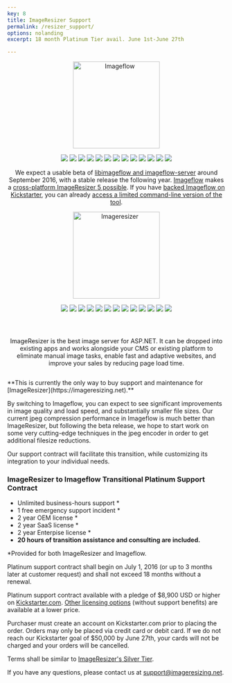 ```yaml
---
key: 8
title: ImageResizer Support
permalink: /resizer_support/
options: nolanding
excerpt: 18 month Platinum Tier avail. June 1st-June 27th

---
```


<div class="row">
<div class="6u" style="text-align:center;"><p><img alt="Imageflow" src="https://www.imageflow.io/images/imageflow.svg" width="200"></p><p><img src="https://img.shields.io/badge/status-in%20development-green.svg"> <img src="https://img.shields.io/badge/OS-Windows, Linux, Mac-green.svg"> <img src="https://img.shields.io/badge/embeddable by-all C compatible languages-green.svg"> <img src="https://img.shields.io/badge/official bindings-C%23%2fNode%2fRuby%2fRust and .NET Core-green.svg"> <img src="https://img.shields.io/badge/REST APIs-JSON API, Querystring API-green.svg"> <img src="https://img.shields.io/badge/web server-built%20in-green.svg"> <img src="https://img.shields.io/badge/codecs-OSS+custom-green.svg"> <img src="https://img.shields.io/badge/file sizes-world class-green.svg"> <img src="https://img.shields.io/badge/performance-unparalleled-green.svg"> <img src="https://img.shields.io/badge/color profiles-correct-green.svg"> <img src="https://img.shields.io/badge/built with-Rust, C11, C++-green.svg"> <img src="https://img.shields.io/badge/components-separate libimageflow.dll, imageflow_server.exe-green.svg"> <img src="https://img.shields.io/badge/rendering engine-custom-green.svg"></p>
We expect a usable beta of <a href="https://www.imageflow.io">libimageflow and imageflow-server</a> around September 2016, with a stable release the following year. <a href="https://www.imageflow.io">Imageflow</a> makes a <a href="http://www.imageflow.io/imageresizer/">cross-platform ImageResizer 5 possible</a>. If you have <a href="https://www.kickstarter.com/projects/njones/imageflow-respect-the-pixels-a-secure-alt-to-image">backed Imageflow on Kickstarter</a>, you can already <a href="https://www.kickstarter.com/projects/njones/imageflow-respect-the-pixels-a-secure-alt-to-image/posts/1598662">access a limited command-line version of the tool</a>.
</div>

<div class="6u" style=" text-align:center;"><p><img alt="Imageresizer" src="https://imageresizing.net/img/ir-logos/imageresizer_00AEC4_transparent.svg" width="200"></p><p><img src="https://img.shields.io/badge/status-highly%20stable-green.svg"> <img src="https://img.shields.io/badge/OS-Windows%20Server-green.svg">  <img src="https://img.shields.io/badge/embeddable by-C%23%2FF%23%2FVB.NET except .NET Core-green.svg"> <img src="https://img.shields.io/badge/bindings-C%23-green.svg"> <img src="https://img.shields.io/badge/REST APIs-Querystring API-green.svg"> <img src="https://img.shields.io/badge/web server-IIS-green.svg"> <img src="https://img.shields.io/badge/codecs-Windows APIs-green.svg"> <img src="https://img.shields.io/badge/file sizes-decent-green.svg"> <img src="https://img.shields.io/badge/performance-good-green.svg"> <img src="https://img.shields.io/badge/color profiles-limited by Windows-green.svg"> <img src="https://img.shields.io/badge/built with-C%23,F%23,C++/CLI,C89-green.svg"> <img src="https://img.shields.io/badge/components-combined server, client, and library-green.svg"> <img src="https://img.shields.io/badge/rendering engine-GDI+ (free) / custom (with Performance license)-green.svg"></p><p>
<div style="margin-top: 4em"> ImageResizer is the best image server for ASP.NET. It can be dropped into existing apps and works alongside your CMS or existing platform to eliminate manual image tasks, enable fast and adaptive websites, and improve your sales by reducing page load time. </div> </p></div>
</div>
<div style="margin-top: 2em"> </div>
**This is currently the only way to buy support and maintenance for [ImageResizer](https://imageresizing.net).**

By switching to Imageflow, you can expect to see significant improvements in image quality and load speed, and substantially smaller file sizes. Our current jpeg compression performance in Imageflow is much better than ImageResizer, but following the beta release, we hope to start work on some very cutting-edge techniques in the jpeg encoder in order to get additional filesize reductions.    

Our support contract will facilitate this transition, while customizing its integration to your individual needs.  


### ImageResizer to Imageflow Transitional Platinum Support Contract

* Unlimited business-hours support *
* 1 free emergency support incident *
* 2 year OEM license *
* 2 year SaaS license *
* 2 year Enterpise license *
* **20 hours of transition assistance and consulting are included.**

*Provided for both ImageResizer and Imageflow.
 
Platinum support contract shall begin on July 1, 2016 (or up to 3 months later at customer request) and shall not exceed 18 months without a renewal.

Platinum support contract available with a pledge of $8,900 USD or higher on [Kickstarter.com](https://kickstarter.com). [Other licensing options](/kickstarter) (without support benefits) are available at a lower price.

Purchaser must create an account on Kickstarter.com prior to placing the order. Orders may only be placed via credit card or debit card. If we do not reach our Kickstarter goal of $50,000 by June 27th, your cards will not be charged and your orders will be cancelled.

Terms shall be similar to [ImageResizer's Silver Tier](http://imageresizing.net/support/contracts/silver).

If you have any questions, please contact us at [support@imageresizing.net](mailto:support@imageresizing.net).

